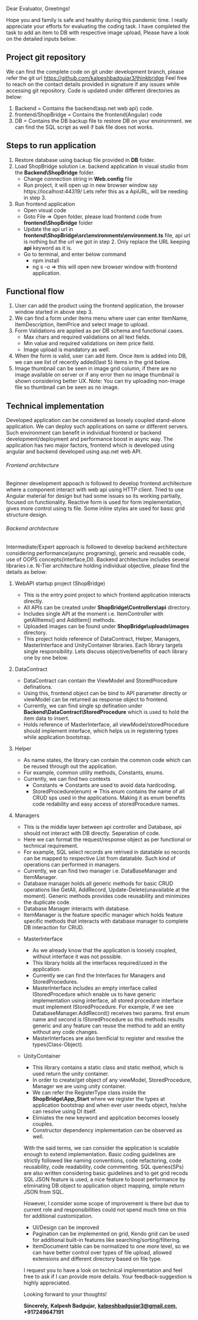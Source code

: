 Dear Evaluator, Greetings!

Hope you and family is safe and healthy during this pandemic time. I really appreciate your efforts for evaluating the coding task.
I have completed the task to add an item to DB with respective image upload, Please have a look on the detailed inputs below:

## Project git repository
We can find the complete code on git under development branch, please refer the git url https://github.com/kalpeshbadgujar3/thinkbridge
Feel free to reach on the contact details provided in signature if any issues while accessing git repository.
Code is updated under different directories as below:
1. Backend = Contains the backend(asp.net web api) code.
2. frontend/ShopBridge = Contains the frontend(Angular) code
3. DB = Contains the DB backup file to restore DB on your environment. we can find the SQL script as well if bak file does not works.

## Steps to run application
1. Restore database using backup file provided in **DB** folder.
2. Load ShopBridge solution i.e. backend application in visual studio from the **Backend\ShopBridge** folder.
	- Change connection string in **Web.config** file
	- Run project, it will open up in new browser window say https://localhost:44319/ Lets refer this as a ApiURL, will be needing in step 3.
3. Run frontend application
	- Open visual code
	- Goto File => Open folder, please load frontend code from **frontend\ShopBridge** folder
	- Update the api url in **frontend\ShopBridge\src\environments\environment.ts** file, api url is nothing but the url we got in step 2. 
	  Only replace the URL keeping **api** keyword as it is.
	- Go to terminal, and enter below command
		- npm install
		- ng s -o  => this will open new browser window with frontend application.

## Functional flow
1. User can add the product using the frontend application, the browser window started in above step 3.
2. We can find a form under items menu where user can enter ItemName, ItemDescription, ItemPrice and select image to upload.
3. Form Validations are applied as per DB schema and functional cases.
	- Max chars and required validations on all text fields.
	- Min value and required validations on item price field.
	- Image upload is mandatory as well.
4. When the form is valid, user can add item. Once item is added into DB, we can see list of recently added(last 5) items in the grid below.
5. Image thumbnail can be seen in image grid column, if there are no image available on server or if any error then no image thumbnail is shown considering better UX.
Note: You can try uploading non-image file so thumbnail can be seen as no image.
 
## Technical implementation
Developed application can be considered as loosely coupled stand-alone application. We can deploy such applications on same or different servers.
Such environment can benefit in individual frontend or backend development/deployment and performance boost in async way.
The application has two major factors, frontend which is developed using angular and backend developed using asp.net web API.

###### Frontend architecture
Beginner development appoach is followed to develop frontend architecture where a component interact with web api using HTTP client.
Tried to use Angular material for design but had some issues so its working partially, focused on functionality.
Reactive form is used for form implementation, gives more control using ts file. Some inline styles are used for basic grid structure design.

###### Backend architecture
Intermediate/Expert approach is followed to develop backend architecture considering performance(async programing), 
generic and reusable code, use of OOPS concepts(interface,DI).
Backend architecture includes several libraries i.e. N-Tier architecture holding individual objective, please find the details as below:
1. WebAPI startup project (ShopBridge)
	- This is the entry point project to which frontend application interacts directly.
	- All APIs can be created under **ShopBridge\Controllers\api** directory.
	- Includes single API at the moment i.e. ItemController with getAllItems() and AddItem() methods.
	- Uploaded images can be found under **ShopBridge\uploads\images** directory.
	- This project holds reference of DataContract, Helper, Managers, MasterInterface and UnityContainer libraries. Each library targets single responsibility.
	Lets discuss objective/benefits of each library one by one below.

2. DataContract
	- DataContract can contain the ViewModel and StoredProcedure definations.
	- Using this, frontend object can be bind to API parameter directly or viewModel can be returned as response object to frontend.
	- Currently, we can find single sp defination under **Backend\DataContract\StoredProcedure** which is used to hold the item data to insert.
	- Holds reference of MasterInterface, all viewModel/storedProcedure should implement interface, which helps us in registering types while application bootstrap.

3. Helper
	- As name states, the library can contain the common code which can be reused through out the application.
	- For example, common utility methods, Constants, enums.
	- Currently, we can find two contexts
		- Constants => Constants are used to avoid data hardcoding.
		- StoredProcedure(enum) => This enum contains the name of all CRUD sps used in the applications.
		Making it as enum benefits code redability and easy access of storedProcedure names.

4. Managers
	- This is the middle layer between api controller and Database, api should not interact with DB directly. Seperation of code.
	- Here we can format the request/response object as per functional or technical requirement.
	- For example, SQL select records are retrived in datatable so records can be mapped to respective List<object> from datatable. 
	  Such kind of operations can performed in managers.
	- Currently, we can find two manager i.e. DataBaseManager and ItemManager.
	- Database manager holds all generic methods for basic CRUD operations like GetAll, AddRecord, Update-Delete(unavailable at the moment). 
	  Generic methods provides code reusability and minimizes the duplicate code.
	- Database Manager interacts with database.
	- ItemManager is the feature specific manager which holds feature specific methods that 
	interacts with database manager to complete DB interaction for CRUD.
	
5. MasterInterface
	- As we already know that the application is loosely coupled, without interface it was not possible.
	- This library holds all the interfaces required/used in the application.
	- Currently we can find the Interfaces for Managers and StoredProcedures.
	- MasterInterface includes an empty interface called IStoredProcedure which enable us to have generic implementation using interface, all stored procedure interface must implement IStoredProcedure.
	  For example, if we see DatabaseManager.AddRecord() receives two params. first enum name and second is IStoredProcedure so this methods results generic and any feature can reuse the method to add an entity without any code changes. 
	- MasterInterfaces are also benificial to register and resolve the types(Class-Object). 

6. UnityContainer
    - This library contains a static class and static method, which is used return the unity container.
	- In order to create/get object of any viewModel, StoredProcedure, Manager we are using unity container.
	- We can refer the RegisterType class inside the **ShopBridge\App_Start** where we register the types at application bootstrap and when ever user needs object, he/she can resolve using DI itself.
	- Elimiates the new keyword and application becomes loosely couples.
	- Constructor dependency implementation can be observed as well.
	
With the said terms, we can consider the application is scalable enough to extend implementation. 
Basic coding guidelines are strictly followed like naming conventions, code refactoring, code reusability, code readability, code commenting. 
SQL queries(SPs) are also written considering basic guidelines and to get grid recods SQL JSON feature is used, a nice feature to boost performance by eliminating DB object to application object mapping, simple return JSON from SQL.

However, I consider some scope of improvement is there but due to current role and responsibilities could not spend much time on this for additional customization.
- UI/Design can be improved
- Pagination can be implemented on grid, Kendo grid can be used for additional built-in features like searching/sorting/filtering.
- ItemDocument table can be normalized to one more level, so we can have better control over types of file upload, allowed extensions and different directory based on file type.


I request you to have a look on technical implementation and feel free to ask if I can provide more details.
Your feedback-suggestion is highly appreciated.

Looking forward to your thoughts!


**Sincerely,**
**Kalpesh Badgujar,**
**kalpeshbadgujar3@gmail.com,**
**+917249647191**
   

